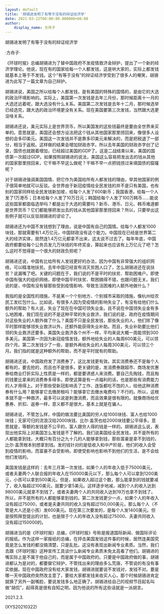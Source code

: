 ```yaml
---
layout: default
title: '胡锡进发明了有等于没有的辩证经济学'
date: 2021-03-22T00:00:00.000000+08:00
author:
    display_name: 方舟子
---
```


胡锡进发明了有等于没有的辩证经济学

·方舟子·

《环球时报》总编胡锡进为了替中国政府不发疫情救济金辩护，提出了一个新的经济学理论。他说，现在有的国家给每一个人都发钱，这是哄大家的，实际上都发钱就基本上等于不发钱。这个“有等于没有”的辩证经济学受到了很多人的嘲笑，胡锡进为此写了一篇文章为自己辩护。

胡锡进说，美国之所以给每个人都发钱，是有美国的特殊的国情的，是由它的大选的政治环境影响的。实际上，美国第一次发钱是去年三月份，那时候距离十一月的大选还远着呢，跟大选没有什么关系。美国第二次发钱是去年十二月，那时候选举已经选完，跟大选的政治环境更没有关系。现在美国要第三次发钱，当然跟大选更没啥关系。

胡锡进还说，美元实际上是世界货币，所以美国发的这些钱最终是要由全世界来买单的。意思就是，美国还会想方设法把这个钱从其他国家那里捞回来，像很多人设想的会多印美元。美国这一次发钱并不是靠多印美元来解决的，而是把税退了一部分，相当于返税。这样做的结果会增加财政赤字。所以去年美国的财政赤字创了记录，国债也就跟着增加，已经超过美国的GDP了。这是二战结束以来，美国的国债第一次超过GDP。如果按照胡锡进的说法，美国这么容易把发出去的钱从其他的国家那里捞回来，它干嘛不早这么做呢？干嘛不早一点把钱捞过来填国债的窟窿呢？

对于胡锡进强调美国国情、把它作为美国给所有人都发钱的理由，举其他国家的例子很简单地就可以反驳。全世界由于新冠疫情给全民发钱的并不是只有美国，也有别的国家同样给全民发钱新加坡，给每个人发了600新币；我国香港，给每一个人发了1万港币；日本给每个人发了10万日元；韩国给每个人发了100万韩币……能说这些国家都面临选举吗？都是出于大选的需要吗？新币、港币、日元、韩币难道都是世界货币？它们都能够把发出去的钱从其他国家那里捞回来？所以，只要举出这些例子就可以反驳胡锡进的谬论了。

胡锡进还为中国不发钱想到了理由，说是中国有自己的国情。给每个人都发1000块钱，那就需要有1.4万亿元，中国财政没有这个能力。中国现在已经是世界第二大的经济实体，居然连1.4万亿元都拿不出来，这太说不过去了。每年年底，中国政府都要给每个公务员发几万块钱的年终奖金，算起来也应该有上万亿元了吧？怎么这时不觉得是一个很大的财政负担呢？

胡锡进还说，中国有比给所有人发钱更好的办法，因为中国有非常强大的组织网络，可以精准地扶贫。去年中国已经宣布消灭贫困人口了，怎么胡锡进还在说扶贫？说漏嘴了吧。关键的问题在于，我们说的不是平时的扶贫、帮助困难户。即使中国有强大的组织网络，即使中国平时扶贫、帮困搞得不错，也跟问题无关。我们说的是，中国有没有替那些受到疫情影响、导致生活困难的人额外地做什么？

我指的是全国性的措施，不是某一个个别地方、个别城市采取的措施，像杭州给农民工发红包什么。比如说，有很多人因为受疫情的影响失业了，有没有给他们什么额外的帮助？有人说，失业了现在在中国可领失业金。且不说在中国领失业金有多么地困难，我们现在说的不是这种平常的失业救济，我们说的是，政府在疫情期间对这些失业的人额外做了什么？美国不只是全民发钱，那些失业的人，他们除了像平时那样能够领失业救济以外，还额外能获得失业补助。而且，失业补助要比他们领的失业救济还要多。美国失业救济各个州不一样，平均来说大概一周能领到300多美元。美国第一次因为新冠疫情发钱，额外地给失业的人每周600美元，可以领四个月。第二次发钱少了一些，是额外再给失业的人每周300美元，可以领三个月。我们指的就是这种额外的帮助，而不是平时就有的帮助。

胡锡进还说，中国政府发了消费券了，这比发钱更有效。其实消费券还不是每个人都有的，要去抢的，而且也不是很多。更关键的是，发消费券跟超市、商场发优惠券给商业打折实际上性质是一样的，都是要诱惑人来消费。要自己先掏钱，而且掏的钱要比拿来的消费券多得多。即使这算是有一点福利的话，也是那些有消费能力的人才用得上。对于那些受新冠影响丢了工作、连饭都吃不饱的人，给他这种消费券有什么用？能够拿它去缴房租吗？能够拿它去缴水电费吗？不行的。所以，这根本就不是一种救济，最多可以说是刺激消费，而且效果是很有限的。就像商场给优惠券、折扣、返券一样，意义都不是很大，基本上就是在骗人。

胡锡进说，不管怎么样，中国的做法要比美国的穷人给1000块钱、富人也给1000块钱；无家可归的流浪汉给2000块钱、比尔·盖茨也给2000块钱要公平得多。意思就是，等额的发钱是不公平的，富人跟穷人得的钱是一样的。胡锡进这么说，表现出他实际上对美国怎么发钱是不了解的。我们说美国给全民发钱，并不是所有的人都能拿到钱，大概只有百分之九十几的人能够拿到钱，那些富豪是拿不到钱的，比尔·盖茨根本别想拿到钱。发的钱针对的是低收入和中产阶层，他们的收入会受到疫情的影响，而富豪不会受影响，即使受影响也影响不到他们的生活，是不会给他们发钱的。

美国发钱是这样的：去年三月第一次发钱，如果个人的年收入低于75000美元，或者夫妻两个人联合报的年收入在150000美元以下，那么每个人可以拿到1200美元，小孩可以拿到500美元。但是，如果收入超过这个数，那么能拿到的钱就要减了，收入每超过100美元，就要少拿5美元。这样逐步地减，减到个人的收入达到98000美元就拿不到钱了。或者夫妻两个人的共同收入达到19万也拿不到钱了。所以，并不是所有的人都能够拿到钱的。第二次发钱更少一点，如果个人的年收入没有超过75000，或者是夫妻共同的收入没有超过150,000美元，那么每个人（不管是大人还是小孩）发600美元。现在第三次要发的，是每个人发1400美元。但是按照拜登提出的计划，也是限于个人的年收入没有超过75000、夫妻共同收入没有超过150000的。

胡锡进当的是《环球时报》总编，《环球时报》号称是报道国际新闻、做国际评论的报纸。作为这样一家报纸的总编，在抨击美国发钱这件事的时候，居然连美国究竟是怎么发钱的都没搞清楚，只是乱批。这没有表现出新闻专业素质。当然，我们去跟《环球时报》这种宣传工具谈什么新闻专业素质未免太高看了他们。胡锡进的嘴实际上是不属于他自己的，而是属于中国政府的。只要是中国政府做的事，胡锡进都认为是对的，都要替它辩护，不管找出来的理由多么荒唐，不管说的有没有事实依据。现在中国政府没有给大家发钱，胡锡进就要说不发钱对，发钱不对。要是哪一天中国政府突然改主意了，要给大家都发钱来收买人心，那个时候胡锡进肯定就换了另外一副嘴脸，要说发钱多么地正确了。胡锡进给自己的视频节目起名叫做“胡侃”，起得真是很有自知之明，因为他说的所有这些话就是一派胡言。

2021.2.3.

(XYS20210322)

